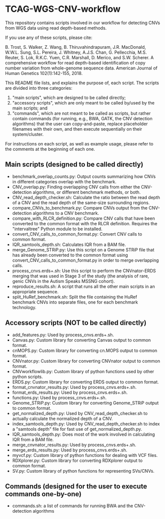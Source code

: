 # TCAG-WGS-CNV-workflow
This repository contains scripts involved in our workflow for detecting CNVs from WGS data using read depth-based methods.

If you use any of these scripts, please cite:

B. Trost, S. Walker, Z. Wang, B. Thiruvahindrapuram, J.R. MacDonald, W.W.L. Sung, S.L. Pereira, J. Whitney, A.J.S. Chan, G. Pellecchia, M.S. Reuter, S. Lok, R.K.C. Yuen, C.R. Marshall, D. Merico, and S.W. Scherer. A comprehensive workflow for read depth-based identification of copy number variation from whole-genome sequence data. American Journal of Human Genetics 102(1):142-155, 2018.

This README file lists, and explains the purpose of, each script.
The scripts are divided into three categories:

1) "main scripts", which are designed to be called directly;
2) "accessory scripts", which are only meant to be called by/used by the main scripts; and
3) "commands", which are not meant to be called as scripts, but rather contain commands
(for running, e.g., BWA, GATK, the CNV detection algorithms) that the user
can copy-and-paste, replace placeholder filenames with their own,
and then execute sequentially on their system/cluster.

For instructions on each script, as well as example usage, please refer to the comments at the beginning
of each one.

## Main scripts (designed to be called directly)

* benchmark_overlap_counts.py: Output counts summarizing how CNVs in different categories overlap with the benchmark.
* CNV_overlap.py: Finding overlapping CNV calls from either the CNV-detection algorithms, or different benchmark methods, or both.
* CNV_read_depth_checker.sh: Calculate the ratio between the read depth of a CNV and the read depth of the same-size surrounding regions.
* compare_CNVs_to_benchmark.py: Compare CNVs output from the CNV-detection algorithms to a CNV benchmark.
* compare_with_RLCR_definition.py: Compare CNV calls that have been converted to the common format with the RLCR definition. Requires the "intervaltree" Python module to be installed.
* convert_CNV_calls_to_common_format.py: Convert CNV calls to common format.
* IQR_samtools_depth.sh: Calculates IQR from a BAM file.
* merge_Genome_STRiP.py: Use this script on a Genome STRiP file that has already been converted to the common format using convert_CNV_calls_to_common_format.py in order to merge overlapping calls.
* process_cnvs.erds+.sh: Use this script to perform the CNVnator-ERDS merging that was used in Stage 3 of the study (the analysis of rare, genic CNVs in the Autism Speaks MSSNG cohort).
* reproduce_results.sh: A script that runs all the other main scripts in an appropriate sequence.
* split_HuRef_benchmark.sh: Split the file containing the HuRef benchmark CNVs into separate files, one for each benchmark technology.

## Accessory scripts (NOT to be called directly)
* add_features.py: Used by process_cnvs.erds+.sh.
* Canvas.py: Custom library for converting Canvas output to common format.
* cnMOPS.py: Custom library for converting cn.MOPS output to common format.
* CNVnator.py: Custom library for converting CNVnator output to common format.
* CNVworkflowlib.py: Custom library of python functions used by other python scripts.
* ERDS.py: Custom library for converting ERDS output to common format.
* format_cnvnator_results.py: Used by process_cnvs.erds+.sh.
* format_erds_results.py: Used by process_cnvs.erds+.sh.
* functions.py: Used by process_cnvs.erds+.sh.
* Genome_STRiP.py: Custom library for converting Genome_STRiP output to common format.
* get_normalized_depth.py: Used by CNV_read_depth_checker.sh to actually calculate the normalized depth of a CNV.
* index_samtools_depth.py: Used by CNV_read_depth_checker.sh to index a "samtools depth" file for fast use of get_normalized_depth.py.
* IQR_samtools_depth.py: Does most of the work involved in calculating IQR from a BAM file.
* merge_cnvnator_results.py: Used by process_cnvs.erds+.sh.
* merge_erds_results.py: Used by process_cnvs.erds+.sh.
* myvcf.py: Custom library of python functions for dealing with VCF files.
* RDXplorer.py: Custom library for converting RDXplorer output to common format.
* SV.py: Custom library of python functions for representing SVs/CNVs.

## Commands (designed for the user to execute commands one-by-one)
* commands.sh: a list of commands for running BWA and the CNV-detection algorithms
